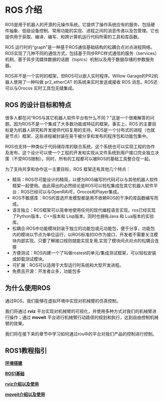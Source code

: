 # ROS 介绍

ROS是用于机器人的开源的元操作系统。它提供了操作系统应有的服务，包括硬件抽象、低级设备控制、常用功能的实现、进程之间的消息传递以及包管理。它也提供用于获取、编译、编写、和跨计算机运行代码所需的工具和库函数。

ROS 运行时的“graph”是一种基于ROS通信基础结构的松耦合点对点进程网络。ROS实现了几种不同的通信方式，包括基于同步RPC样式通信的服务（services）机制，基于异步流媒体数据的话题（topics）机制以及用于数据存储的参数服务器。

ROS并不是一个实时的框架，但ROS可以嵌入实时程序。Willow Garage的PR2机器人使用了一种叫做 pr2_etherCAT 的系统来实时发送或接收 ROS 消息。ROS还可以与Orocos 实时工具包无缝集成。


## ROS 的设计目标和特点

很多人都在问“ROS与其它机器人软件平台有什么不同？”这是一个很难解答的问题。因为ROS不是一个集成了大多数功能或特征的框架。事实上，ROS 的主要目标是为机器人研究和开发提供代码复用的支持。ROS是一个分布式的进程（也就是节点）框架，这些进程被封装在易于被分享和发布的程序包和功能包集中。

ROS也支持一种类似于代码储存库的联合系统，这个系统也可以实现工程的协作及发布。这个设计可以使一个工程的开发和实现从文件系统到用户接口完全独立决策（不受ROS限制）。同时，所有的工程都可以被ROS的基础工具整合在一起。

为了支持共享和协作这一主要目标，ROS 框架还有其他几个特点：

* 精简：ROS尽可能设计的精简，以便为ROS编写的代码可以与其他机器人软件框架一起使用。由此得出的必然结论是ROS可以轻松集成在其它机器人软件平台：ROS已经可以与OpenRAVE，Orocos和Player集成。
* ROS不敏感库：ROS的首选开发模型都是用不依赖ROS的干净的库函数编写而成。
* 语言独立：ROS框架可以简单地使用任何的现代编程语言实现。ros已经实现了Python版本，C++版本和 Lisp版本。同时也拥有Java 和 Lua版本的实验库。
* 松耦合:ROS中功能模块封装于独立的功能包或元功能包，便于分享，功能包内的模块以节点为单位运行，以ROS标准的IO作为接口，开发者不需要关注模块内部实现，只要了解接口规则就能实现复用,实现了模块间点对点的松耦合连接
* 方便测试：ROS内建一个了叫做rostest的单元/集成测试框架，可以轻松安装或卸载测试模块。
* 可扩展：ROS可以适用于大型运行时系统和大型开发进程。
* 免费且开源：开发者众多，功能包多


## 为什么使用ROS

通过ROS，我们能够在虚拟环境中实现对机械臂的仿真控制。

我们将通过 **rviz** 平台实现对机械臂的可视化，并使用多种方式对我们的机械臂进行操作；通过 **moveit** 平台进行机械臂行动路径的规划和执行，达到自由控制机械臂的效果。

我们将在接下来的章节中学习如何通过ros中的平台对我们产品的控制进行控制。

## ROS1教程指引

**[环境搭建](./12.1.2-EnvironmentBuilding.md)**

**[ROS1基础](12.1.3-ROS_Basics.md)**

**[rviz介绍以及使用](../12.1.4-rivzIntroductionAndUse/README.md)**

**[moveit介绍以及使用](../12.1.5-Moveit/README.md)**

